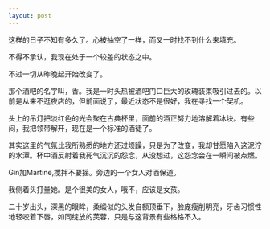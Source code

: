 ```yaml
---
layout: post
---
```

这样的日子不知有多久了。心被抽空了一样，而又一时找不到什么来填充。

不得不承认，我现在处于一个较差的状态之中。

不过一切从昨晚起开始改变了。

那个酒吧的名字叫，香。我是一时头热被酒吧门口巨大的玫瑰装束吸引过去的。以前是从来不逛夜店的，但前面说了，最近状态不是很好，我在寻找一个契机。

头上的吊灯把淡红色的光会聚在古典杯里，面前的酒正努力地溶解着冰块。有些闷，我把领带解开，现在是一个标准的酒徒了。

其实这里的气氛比我所熟悉的地方还过烦躁，只是为了改变，我却甘愿陷入这泥泞的水潭。杯中酒反射着我死气沉沉的怨念，从没想过，这怨念会在一瞬间被点燃。

Gin加Martine,搅拌不要摇。旁边的一个女人对酒保道。

我侧着头打量她。是个很美的女人，哦不，应该是女孩。

二十岁出头，深黑的眼眸，柔缎似的头发自额顶垂下，脸庞瘦削明亮，牙齿习惯性地轻咬着下唇，如同绽放的芙蓉，只是与这背景有些格格不入。